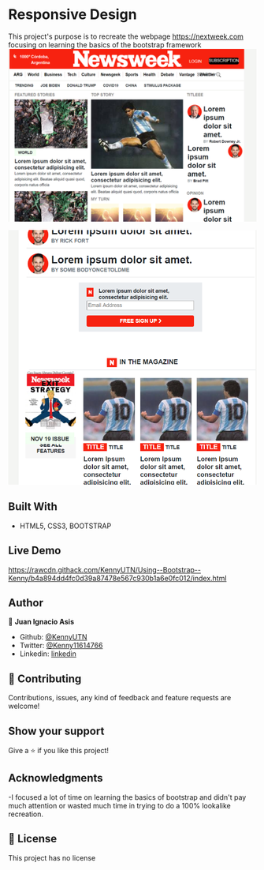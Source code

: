 # Responsive Design
This project's purpose is to recreate the webpage https://nextweek.com focusing on learning the basics of the bootstrap framework
![screenshot](img/screen.png)

![screenshot](img/screen2.png)



## Built With

- HTML5, CSS3, BOOTSTRAP

## Live Demo
https://rawcdn.githack.com/KennyUTN/Using--Bootstrap--Kenny/b4a894dd4fc0d39a87478e567c930b1a6e0fc012/index.html
## Author

👤 **Juan Ignacio Asis**

- Github: [@KennyUTN](https://github.com/KennyUTN)
- Twitter: [@Kenny11614766](https://twitter.com/Kenny11614766)
- Linkedin: [linkedin](https://www.linkedin.com/in/ignacio-asis-b8214b183/)

## 🤝 Contributing

Contributions, issues, any kind of feedback and feature requests are welcome!

## Show your support

Give a ⭐️ if you like this project!

## Acknowledgments

-I focused a lot of time on learning the basics of bootstrap and didn't pay much attention or wasted much time in trying to do a 100% lookalike recreation.

## 📝 License

This project has no license
